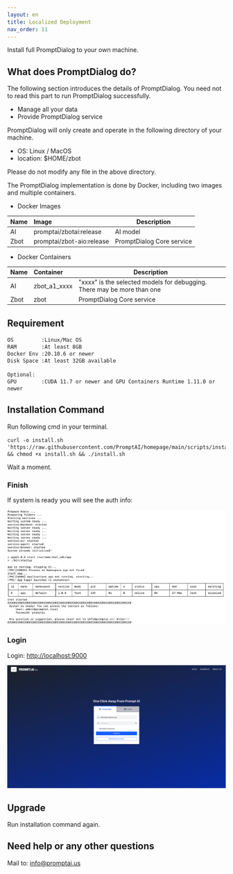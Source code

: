 ```yaml
---
layout: en
title: Localized Deployment
nav_order: 11
---
```


Install full PromptDialog to your own machine.

## What does PromptDialog do?
The following section introduces the details of PromptDialog. You need not to read this part to run PromptDialog successfully.

- Manage all your data
- Provide PromptDialog service

PromptDialog will only create and operate in the following directory of your machine.

- OS:  Linux / MacOS
- location: $HOME/zbot

Please do not modify any file in the above directory.


The PromptDialog implementation is done by Docker, including two images and multiple containers.

- Docker Images

| Name  | Image                        | Description                             |
|:------|:-----------------------------|-----------------------------------------|
|  AI   | promptai/zbotai:release      | AI model                                |
| Zbot  | promptai/zbot-aio:release     | PromptDialog Core service               |

- Docker Containers

| Name  | Container    | Description                                                              |
|:------|:-------------|--------------------------------------------------------------------------|
|  AI   | zbot_a1_xxxx | "xxxx" is the selected models for debugging. There may be more than one |
| Zbot  | zbot         | PromptDialog Core service                                               |


## Requirement
```text
OS         :Linux/Mac OS
RAM        :At least 8GB
Docker Env :20.10.6 or newer
Disk Space :At least 32GB available

Optional: 
GPU        :CUDA 11.7 or newer and GPU Containers Runtime 1.11.0 or newer
```

## Installation Command
Run following cmd in your terminal.
```shell
curl -o install.sh 'https://raw.githubusercontent.com/PromptAI/homepage/main/scripts/install_en.sh' && chmod +x install.sh && ./install.sh
```

Wait a moment.

### Finish
If system is ready you will see the auth info:

![deploy-01](/assets/images/private_deploy/deploy-01.png)

### Login
Login: [http://localhost:9000](http://localhost:9000)

![deploy-02](/assets/images/private_deploy/deploy-02.png)

## Upgrade
Run installation command again.

## Need help or any other questions
Mail to: [info@promptai.us](mailto:info@promptai.us)